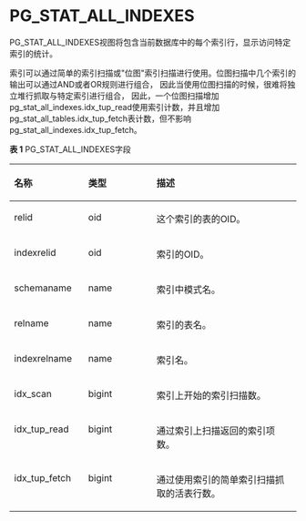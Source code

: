 # PG\_STAT\_ALL\_INDEXES<a name="ZH-CN_TOPIC_0242385968"></a>

PG\_STAT\_ALL\_INDEXES视图将包含当前数据库中的每个索引行，显示访问特定索引的统计。

索引可以通过简单的索引扫描或"位图"索引扫描进行使用。位图扫描中几个索引的输出可以通过AND或者OR规则进行组合， 因此当使用位图扫描的时候，很难将独立堆行抓取与特定索引进行组合， 因此，一个位图扫描增加pg\_stat\_all\_indexes.idx\_tup\_read使用索引计数，并且增加pg\_stat\_all\_tables.idx\_tup\_fetch表计数，但不影响pg\_stat\_all\_indexes.idx\_tup\_fetch。

**表 1**  PG\_STAT\_ALL\_INDEXES字段

<a name="zh-cn_topic_0237122441_zh-cn_topic_0059777984_tccb93092532a4e6ea2ce163e348d41ff"></a>
<table><thead align="left"><tr id="zh-cn_topic_0237122441_zh-cn_topic_0059777984_r86138b258a054a1a8928785d1450d10a"><th class="cellrowborder" valign="top" width="25.85%" id="mcps1.2.4.1.1"><p id="zh-cn_topic_0237122441_zh-cn_topic_0059777984_a049f97d54e454d7791ee730b01526699"><a name="zh-cn_topic_0237122441_zh-cn_topic_0059777984_a049f97d54e454d7791ee730b01526699"></a><a name="zh-cn_topic_0237122441_zh-cn_topic_0059777984_a049f97d54e454d7791ee730b01526699"></a>名称</p>
</th>
<th class="cellrowborder" valign="top" width="23.78%" id="mcps1.2.4.1.2"><p id="zh-cn_topic_0237122441_zh-cn_topic_0059777984_a0a8b839e03894b258ca8b582b40c0482"><a name="zh-cn_topic_0237122441_zh-cn_topic_0059777984_a0a8b839e03894b258ca8b582b40c0482"></a><a name="zh-cn_topic_0237122441_zh-cn_topic_0059777984_a0a8b839e03894b258ca8b582b40c0482"></a>类型</p>
</th>
<th class="cellrowborder" valign="top" width="50.370000000000005%" id="mcps1.2.4.1.3"><p id="zh-cn_topic_0237122441_zh-cn_topic_0059777984_abc8edb6bd23d48a7954edbf6c9ea9b44"><a name="zh-cn_topic_0237122441_zh-cn_topic_0059777984_abc8edb6bd23d48a7954edbf6c9ea9b44"></a><a name="zh-cn_topic_0237122441_zh-cn_topic_0059777984_abc8edb6bd23d48a7954edbf6c9ea9b44"></a>描述</p>
</th>
</tr>
</thead>
<tbody><tr id="zh-cn_topic_0237122441_zh-cn_topic_0059777984_r31f8d177fcff4715bb2de0eabe92a1d1"><td class="cellrowborder" valign="top" width="25.85%" headers="mcps1.2.4.1.1 "><p id="zh-cn_topic_0237122441_zh-cn_topic_0059777984_adf5075e6c8a0421f8b27ae3e48b1677e"><a name="zh-cn_topic_0237122441_zh-cn_topic_0059777984_adf5075e6c8a0421f8b27ae3e48b1677e"></a><a name="zh-cn_topic_0237122441_zh-cn_topic_0059777984_adf5075e6c8a0421f8b27ae3e48b1677e"></a>relid</p>
</td>
<td class="cellrowborder" valign="top" width="23.78%" headers="mcps1.2.4.1.2 "><p id="zh-cn_topic_0237122441_zh-cn_topic_0059777984_a30d3c7b2dbf6405a977a90aed14fdaae"><a name="zh-cn_topic_0237122441_zh-cn_topic_0059777984_a30d3c7b2dbf6405a977a90aed14fdaae"></a><a name="zh-cn_topic_0237122441_zh-cn_topic_0059777984_a30d3c7b2dbf6405a977a90aed14fdaae"></a>oid</p>
</td>
<td class="cellrowborder" valign="top" width="50.370000000000005%" headers="mcps1.2.4.1.3 "><p id="zh-cn_topic_0237122441_zh-cn_topic_0059777984_a3338ba389ec149e2b1bc0aa05c8bb957"><a name="zh-cn_topic_0237122441_zh-cn_topic_0059777984_a3338ba389ec149e2b1bc0aa05c8bb957"></a><a name="zh-cn_topic_0237122441_zh-cn_topic_0059777984_a3338ba389ec149e2b1bc0aa05c8bb957"></a>这个索引的表的OID。</p>
</td>
</tr>
<tr id="zh-cn_topic_0237122441_zh-cn_topic_0059777984_r8e4ec91ae8044fa0b590802879cc8f77"><td class="cellrowborder" valign="top" width="25.85%" headers="mcps1.2.4.1.1 "><p id="zh-cn_topic_0237122441_zh-cn_topic_0059777984_a8e3c5b2ed12a4f2a915f97e9fb12e269"><a name="zh-cn_topic_0237122441_zh-cn_topic_0059777984_a8e3c5b2ed12a4f2a915f97e9fb12e269"></a><a name="zh-cn_topic_0237122441_zh-cn_topic_0059777984_a8e3c5b2ed12a4f2a915f97e9fb12e269"></a>indexrelid</p>
</td>
<td class="cellrowborder" valign="top" width="23.78%" headers="mcps1.2.4.1.2 "><p id="zh-cn_topic_0237122441_zh-cn_topic_0059777984_ac9f03b46140a4b37996ae3e59dfff30d"><a name="zh-cn_topic_0237122441_zh-cn_topic_0059777984_ac9f03b46140a4b37996ae3e59dfff30d"></a><a name="zh-cn_topic_0237122441_zh-cn_topic_0059777984_ac9f03b46140a4b37996ae3e59dfff30d"></a>oid</p>
</td>
<td class="cellrowborder" valign="top" width="50.370000000000005%" headers="mcps1.2.4.1.3 "><p id="zh-cn_topic_0237122441_zh-cn_topic_0059777984_afea7c2e19fd64913b98877c67ccb5349"><a name="zh-cn_topic_0237122441_zh-cn_topic_0059777984_afea7c2e19fd64913b98877c67ccb5349"></a><a name="zh-cn_topic_0237122441_zh-cn_topic_0059777984_afea7c2e19fd64913b98877c67ccb5349"></a>索引的OID。</p>
</td>
</tr>
<tr id="zh-cn_topic_0237122441_zh-cn_topic_0059777984_r1b0e66135c40412f958835eeb5995c46"><td class="cellrowborder" valign="top" width="25.85%" headers="mcps1.2.4.1.1 "><p id="zh-cn_topic_0237122441_zh-cn_topic_0059777984_ae1f2b39ac4824c79a49d569b6c92e6e2"><a name="zh-cn_topic_0237122441_zh-cn_topic_0059777984_ae1f2b39ac4824c79a49d569b6c92e6e2"></a><a name="zh-cn_topic_0237122441_zh-cn_topic_0059777984_ae1f2b39ac4824c79a49d569b6c92e6e2"></a>schemaname</p>
</td>
<td class="cellrowborder" valign="top" width="23.78%" headers="mcps1.2.4.1.2 "><p id="zh-cn_topic_0237122441_zh-cn_topic_0059777984_a17a6f0d4fba44280810632514acd0bb2"><a name="zh-cn_topic_0237122441_zh-cn_topic_0059777984_a17a6f0d4fba44280810632514acd0bb2"></a><a name="zh-cn_topic_0237122441_zh-cn_topic_0059777984_a17a6f0d4fba44280810632514acd0bb2"></a>name</p>
</td>
<td class="cellrowborder" valign="top" width="50.370000000000005%" headers="mcps1.2.4.1.3 "><p id="zh-cn_topic_0237122441_zh-cn_topic_0059777984_ad4b8ff52bb5342eea1cdc8a12b318378"><a name="zh-cn_topic_0237122441_zh-cn_topic_0059777984_ad4b8ff52bb5342eea1cdc8a12b318378"></a><a name="zh-cn_topic_0237122441_zh-cn_topic_0059777984_ad4b8ff52bb5342eea1cdc8a12b318378"></a>索引中模式名。</p>
</td>
</tr>
<tr id="zh-cn_topic_0237122441_zh-cn_topic_0059777984_r35d65a6c89764addad1b8a1b0b14b1cb"><td class="cellrowborder" valign="top" width="25.85%" headers="mcps1.2.4.1.1 "><p id="zh-cn_topic_0237122441_zh-cn_topic_0059777984_abf85b027a044429faf5fca039d9b627a"><a name="zh-cn_topic_0237122441_zh-cn_topic_0059777984_abf85b027a044429faf5fca039d9b627a"></a><a name="zh-cn_topic_0237122441_zh-cn_topic_0059777984_abf85b027a044429faf5fca039d9b627a"></a>relname</p>
</td>
<td class="cellrowborder" valign="top" width="23.78%" headers="mcps1.2.4.1.2 "><p id="zh-cn_topic_0237122441_zh-cn_topic_0059777984_a7172240503b84464b501eab095f82144"><a name="zh-cn_topic_0237122441_zh-cn_topic_0059777984_a7172240503b84464b501eab095f82144"></a><a name="zh-cn_topic_0237122441_zh-cn_topic_0059777984_a7172240503b84464b501eab095f82144"></a>name</p>
</td>
<td class="cellrowborder" valign="top" width="50.370000000000005%" headers="mcps1.2.4.1.3 "><p id="zh-cn_topic_0237122441_zh-cn_topic_0059777984_ab60afe5cd6ff4bb49e1a825f63b9921a"><a name="zh-cn_topic_0237122441_zh-cn_topic_0059777984_ab60afe5cd6ff4bb49e1a825f63b9921a"></a><a name="zh-cn_topic_0237122441_zh-cn_topic_0059777984_ab60afe5cd6ff4bb49e1a825f63b9921a"></a>索引的表名。</p>
</td>
</tr>
<tr id="zh-cn_topic_0237122441_zh-cn_topic_0059777984_r230ac5e5e22b4150bc6be8405fdc8c73"><td class="cellrowborder" valign="top" width="25.85%" headers="mcps1.2.4.1.1 "><p id="zh-cn_topic_0237122441_zh-cn_topic_0059777984_a500d579e6ffb460398a2eec790fd5143"><a name="zh-cn_topic_0237122441_zh-cn_topic_0059777984_a500d579e6ffb460398a2eec790fd5143"></a><a name="zh-cn_topic_0237122441_zh-cn_topic_0059777984_a500d579e6ffb460398a2eec790fd5143"></a>indexrelname</p>
</td>
<td class="cellrowborder" valign="top" width="23.78%" headers="mcps1.2.4.1.2 "><p id="zh-cn_topic_0237122441_zh-cn_topic_0059777984_ae844a749aba24827b4597c8a181bbb44"><a name="zh-cn_topic_0237122441_zh-cn_topic_0059777984_ae844a749aba24827b4597c8a181bbb44"></a><a name="zh-cn_topic_0237122441_zh-cn_topic_0059777984_ae844a749aba24827b4597c8a181bbb44"></a>name</p>
</td>
<td class="cellrowborder" valign="top" width="50.370000000000005%" headers="mcps1.2.4.1.3 "><p id="zh-cn_topic_0237122441_zh-cn_topic_0059777984_ad4ac91db3a39438480db6446376ef2c8"><a name="zh-cn_topic_0237122441_zh-cn_topic_0059777984_ad4ac91db3a39438480db6446376ef2c8"></a><a name="zh-cn_topic_0237122441_zh-cn_topic_0059777984_ad4ac91db3a39438480db6446376ef2c8"></a>索引名。</p>
</td>
</tr>
<tr id="zh-cn_topic_0237122441_zh-cn_topic_0059777984_rb6cb7ca3ac0d4436bec5dcd63e294e29"><td class="cellrowborder" valign="top" width="25.85%" headers="mcps1.2.4.1.1 "><p id="zh-cn_topic_0237122441_zh-cn_topic_0059777984_ae8e8aca4521848e483758c5a06b82da8"><a name="zh-cn_topic_0237122441_zh-cn_topic_0059777984_ae8e8aca4521848e483758c5a06b82da8"></a><a name="zh-cn_topic_0237122441_zh-cn_topic_0059777984_ae8e8aca4521848e483758c5a06b82da8"></a>idx_scan</p>
</td>
<td class="cellrowborder" valign="top" width="23.78%" headers="mcps1.2.4.1.2 "><p id="zh-cn_topic_0237122441_zh-cn_topic_0059777984_ae2561b4756b14097be924077c47c7d1f"><a name="zh-cn_topic_0237122441_zh-cn_topic_0059777984_ae2561b4756b14097be924077c47c7d1f"></a><a name="zh-cn_topic_0237122441_zh-cn_topic_0059777984_ae2561b4756b14097be924077c47c7d1f"></a>bigint</p>
</td>
<td class="cellrowborder" valign="top" width="50.370000000000005%" headers="mcps1.2.4.1.3 "><p id="zh-cn_topic_0237122441_zh-cn_topic_0059777984_a87428d531e004524bc6ec6a8bc810ac7"><a name="zh-cn_topic_0237122441_zh-cn_topic_0059777984_a87428d531e004524bc6ec6a8bc810ac7"></a><a name="zh-cn_topic_0237122441_zh-cn_topic_0059777984_a87428d531e004524bc6ec6a8bc810ac7"></a>索引上开始的索引扫描数。</p>
</td>
</tr>
<tr id="zh-cn_topic_0237122441_zh-cn_topic_0059777984_re552ac805c0c4b10aaae2f7ef2d97404"><td class="cellrowborder" valign="top" width="25.85%" headers="mcps1.2.4.1.1 "><p id="zh-cn_topic_0237122441_zh-cn_topic_0059777984_ad8f6b71236a44663bc7bdccaa6248827"><a name="zh-cn_topic_0237122441_zh-cn_topic_0059777984_ad8f6b71236a44663bc7bdccaa6248827"></a><a name="zh-cn_topic_0237122441_zh-cn_topic_0059777984_ad8f6b71236a44663bc7bdccaa6248827"></a>idx_tup_read</p>
</td>
<td class="cellrowborder" valign="top" width="23.78%" headers="mcps1.2.4.1.2 "><p id="zh-cn_topic_0237122441_zh-cn_topic_0059777984_a2263696d0fa9465c84ae0134ad62b640"><a name="zh-cn_topic_0237122441_zh-cn_topic_0059777984_a2263696d0fa9465c84ae0134ad62b640"></a><a name="zh-cn_topic_0237122441_zh-cn_topic_0059777984_a2263696d0fa9465c84ae0134ad62b640"></a>bigint</p>
</td>
<td class="cellrowborder" valign="top" width="50.370000000000005%" headers="mcps1.2.4.1.3 "><p id="zh-cn_topic_0237122441_zh-cn_topic_0059777984_a23ec992fdbbc4e2e8e56cdb0c340ba95"><a name="zh-cn_topic_0237122441_zh-cn_topic_0059777984_a23ec992fdbbc4e2e8e56cdb0c340ba95"></a><a name="zh-cn_topic_0237122441_zh-cn_topic_0059777984_a23ec992fdbbc4e2e8e56cdb0c340ba95"></a>通过索引上扫描返回的索引项数。</p>
</td>
</tr>
<tr id="zh-cn_topic_0237122441_zh-cn_topic_0059777984_r38bb816df81a48c28d0cc8bbb2fa6314"><td class="cellrowborder" valign="top" width="25.85%" headers="mcps1.2.4.1.1 "><p id="zh-cn_topic_0237122441_zh-cn_topic_0059777984_aab04b63cdf5a45a0babe2a468e13c4fa"><a name="zh-cn_topic_0237122441_zh-cn_topic_0059777984_aab04b63cdf5a45a0babe2a468e13c4fa"></a><a name="zh-cn_topic_0237122441_zh-cn_topic_0059777984_aab04b63cdf5a45a0babe2a468e13c4fa"></a>idx_tup_fetch</p>
</td>
<td class="cellrowborder" valign="top" width="23.78%" headers="mcps1.2.4.1.2 "><p id="zh-cn_topic_0237122441_zh-cn_topic_0059777984_acf356aa03e8842e48bcaaa0e895a995a"><a name="zh-cn_topic_0237122441_zh-cn_topic_0059777984_acf356aa03e8842e48bcaaa0e895a995a"></a><a name="zh-cn_topic_0237122441_zh-cn_topic_0059777984_acf356aa03e8842e48bcaaa0e895a995a"></a>bigint</p>
</td>
<td class="cellrowborder" valign="top" width="50.370000000000005%" headers="mcps1.2.4.1.3 "><p id="zh-cn_topic_0237122441_zh-cn_topic_0059777984_a08dc3e48cba94946b174cb6c0643ad2a"><a name="zh-cn_topic_0237122441_zh-cn_topic_0059777984_a08dc3e48cba94946b174cb6c0643ad2a"></a><a name="zh-cn_topic_0237122441_zh-cn_topic_0059777984_a08dc3e48cba94946b174cb6c0643ad2a"></a>通过使用索引的简单索引扫描抓取的活表行数。</p>
</td>
</tr>
</tbody>
</table>

